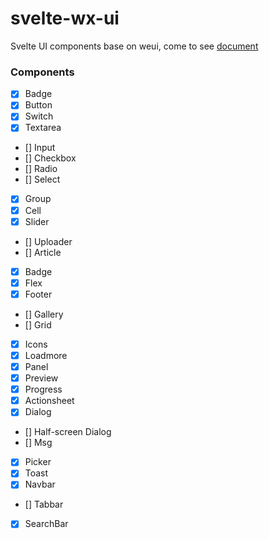 # svelte-wx-ui
Svelte UI components base on weui, come to see [document](https://zhanbohui.github.io/svelte-wx-ui/)

### Components
- [x] Badge
- [x] Button
- [x] Switch
- [x] Textarea
- [] Input
- [] Checkbox
- [] Radio
- [] Select
- [x] Group
- [x] Cell
- [x] Slider
- [] Uploader
- [] Article
- [x] Badge
- [x] Flex
- [x] Footer
- [] Gallery 
- [] Grid
- [x] Icons
- [x] Loadmore
- [x] Panel
- [x] Preview
- [x] Progress
- [x] Actionsheet
- [x] Dialog
- [] Half-screen Dialog
- [] Msg
- [x] Picker
- [x] Toast
- [x] Navbar
- [] Tabbar
- [x] SearchBar